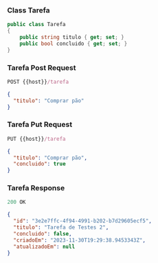 ### Class Tarefa

```csharp
public class Tarefa
{
    public string titulo { get; set; }
    public bool concluido { get; set; }
}
```

### Tarefa Post Request

```js
POST {{host}}/tarefa
```

```json
{
  "titulo": "Comprar pão"
}
```

### Tarefa Put Request

```js
PUT {{host}}/tarefa
```

```json
{
  "titulo": "Comprar pão",
  "concluido": true
}
```

### Tarefa Response

```js
200 OK
```

```json
{
  "id": "3e2e7ffc-4f94-4991-b202-b7d29605ecf5",
  "titulo": "Tarefa de Testes 2",
  "concluido": false,
  "criadoEm": "2023-11-30T19:29:38.9453343Z",
  "atualizadoEm": null
}
```
